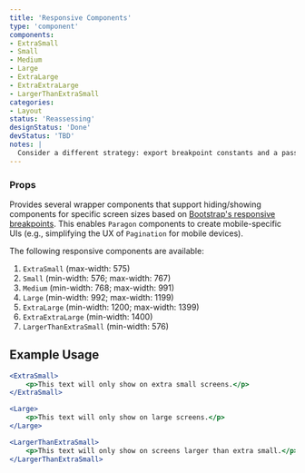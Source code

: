 ```yaml
---
title: 'Responsive Components'
type: 'component'
components:
- ExtraSmall
- Small
- Medium
- Large
- ExtraLarge
- ExtraExtraLarge
- LargerThanExtraSmall
categories:
- Layout
status: 'Reassessing'
designStatus: 'Done'
devStatus: 'TBD'
notes: |
  Consider a different strategy: export breakpoint constants and a passthrough to react-responsive. Current components are less flexible than needed ( from x-small to medium is not possible without strange repetition).
---
```


### Props
Provides several wrapper components that support hiding/showing components for specific screen sizes based on [Bootstrap's responsive breakpoints](https://getbootstrap.com/docs/4.0/layout/overview/#responsive-breakpoints). This enables `Paragon` components to create mobile-specific UIs (e.g., simplifying the UX of `Pagination` for mobile devices).

The following responsive components are available:

1. `ExtraSmall` (max-width: 575)
2. `Small` (min-width: 576; max-width: 767)
3. `Medium` (min-width: 768; max-width: 991)
4. `Large` (min-width: 992; max-width: 1199)
5. `ExtraLarge` (min-width: 1200; max-width: 1399)
6. `ExtraExtraLarge` (min-width: 1400)
7. `LargerThanExtraSmall` (min-width: 576)

## Example Usage

```jsx
<ExtraSmall>
    <p>This text will only show on extra small screens.</p>
</ExtraSmall>

<Large>
    <p>This text will only show on large screens.</p>
</Large>

<LargerThanExtraSmall>
    <p>This text will only show on screens larger than extra small.</p>
</LargerThanExtraSmall>
```
